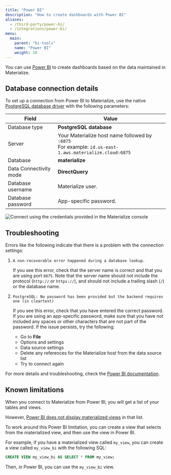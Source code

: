 ```yaml
---
title: "Power BI"
description: "How to create dashboards with Power BI"
aliases:
  - /third-party/power-bi/
  - /integrations/power-bi/
menu:
  main:
    parent: "bi-tools"
    name: "Power BI"
    weight: 10
---
```


You can use [Power BI](https://powerbi.microsoft.com/) to create dashboards
based on the data maintained in Materialize.

## Database connection details

To set up a connection from Power BI to Materialize, use the native
[PostgreSQL database driver](https://learn.microsoft.com/en-us/power-query/connectors/postgresql#connect-to-a-postgresql-database-from-power-query-desktop)
with the following parameters:

Field                  | Value
---------------------- | ----------------
Database type          | **PostgreSQL database**
Server                 | Your Materialize host name followed by `:6875`<br> For example: `id.us-east-1.aws.materialize.cloud:6875`
Database               | **materialize**
Data Connectivity mode | **DirectQuery**
Database username      | Materialize user.
Database password      | App-specific password.

![Connect using the credentials provided in the Materialize console](https://github-production-user-asset-6210df.s3.amazonaws.com/21223421/266625944-de7dfdc6-7a94-4e87-ac0a-01e104512ffe.png)

## Troubleshooting

Errors like the following indicate that there is a problem with the connection settings:

1. `A non-recoverable error happened during a database lookup.`

    If you see this error, check that the server name is correct and that you are using port `6875`. Note that the server name should not include the protocol (`http://` or `https://`), and should not include a trailing slash (`/`) or the database name.

2. `PostgreSQL: No password has been provided but the backend requires one (in cleartext)`

    If you see this error, check that you have entered the correct password. If you are using an app-specific password, make sure that you have not included any spaces or other characters that are not part of the password. If the issue persists, try the following:

    - Go to **File**
    - Options and settings
    - Data source settings
    - Delete any references for the Materialize host from the data source list
    - Try to connect again

For more details and troubleshooting, check the
[Power BI documentation](https://learn.microsoft.com/en-us/power-query/connectors/postgresql#troubleshooting).

## Known limitations


When you connect to Materialize from Power BI, you will get a list of your tables and views.

However, [Power BI does not display materialized views](https://ideas.fabric.microsoft.com/ideas/idea/?ideaid=92420736-afdc-45b9-8962-743a53acfa66) in that list.

To work around this Power BI limitation, you can create a view that selects from the materialized view, and then use the view in Power BI.

For example, if you have a materialized view called `my_view`, you can create a view called `my_view_bi` with the following SQL:

```sql
CREATE VIEW my_view_bi AS SELECT * FROM my_view;
```

Then, in Power BI, you can use the `my_view_bi` view.
